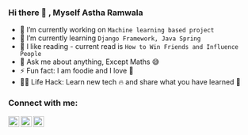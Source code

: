 ### Hi there 👋 , **Myself Astha Ramwala**

<!--
**astharamwala/astharamwala** is a ✨ _special_ ✨ repository because its `README.md` (this file) appears on your GitHub profile.-->

- 🔭 I’m currently working on `Machine learning based project`
- 🌱 I’m currently learning `Django Framework, Java Spring`
- 👯 I like reading - current read is `How to Win Friends and Influence People`
- 💬 Ask me about anything, Except Maths :sweat_smile:
- ⚡ Fun fact: I am foodie and I love 🍕
- 💁‍💻 Life Hack: Learn new tech :fire: and share what you have learned :tada:

### Connect with me:
[<img align="left" alt="astharamwala | Twitter" width="22px" src="https://cdn.jsdelivr.net/npm/simple-icons@v3/icons/twitter.svg" />][twitter]
[<img align="left" alt="astharamwala  | LinkedIn" width="22px" src="https://cdn.jsdelivr.net/npm/simple-icons@v3/icons/linkedin.svg" />][linkedin]
[<img align="left" alt="astharamwala  | Instagram" width="22px" src="https://cdn.jsdelivr.net/npm/simple-icons@v3/icons/instagram.svg" />][instagram]
<br />

[twitter]: https://twitter.com/ARamwala
[instagram]: https://www.instagram.com/astharamwala/
[linkedin]: https://www.linkedin.com/in/astha-ramwala/
